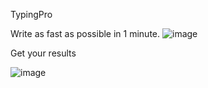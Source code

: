 TypingPro

Write as fast as possible in 1 minute.
![image](https://github.com/user-attachments/assets/c88e3314-2f53-4b74-8e24-422380c428a6)

Get your results

![image](https://github.com/user-attachments/assets/618efb4d-ecc5-4188-a3e7-2aec7aba0142)
